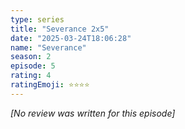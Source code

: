 ```yaml
---
type: series
title: "Severance 2x5"
date: "2025-03-24T18:06:28"
name: "Severance"
season: 2
episode: 5
rating: 4
ratingEmoji: ⭐️⭐️⭐️⭐️
---
```


*[No review was written for this episode]*

